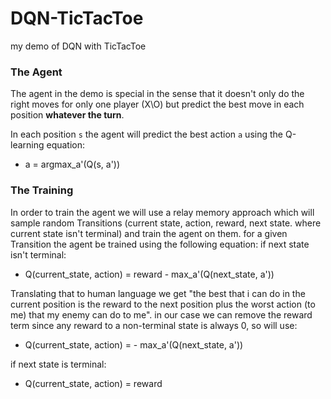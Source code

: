 # DQN-TicTacToe
my demo of DQN with TicTacToe

### The Agent 
The agent in the demo is special in the sense that it doesn't only do the right moves for only one player (X\O) but predict the best move in each position **whatever the turn**.

In each position `s` the agent will predict the best action `a` using the Q-learning equation: 
* a = argmax_a'(Q(s, a'))

### The Training
In order to train the agent we will use a relay memory approach which will sample random Transitions (current state, action, reward, next state. where current state isn't terminal) and train the agent on them.
for a given Transition the agent be trained using the following equation:
if next state isn't terminal:
* Q(current_state, action) = reward - max_a'(Q(next_state, a'))

Translating that to human language we get "the best that i can do in the current position is the reward to the next position plus the worst action (to me) that my enemy can do to me". in our case we can remove the reward term since any reward to a non-terminal state is always 0, so will use:
* Q(current_state, action) = - max_a'(Q(next_state, a'))

if next state is terminal:
* Q(current_state, action) = reward